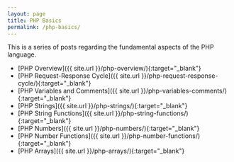 ```yaml
---
layout: page
title: PHP Basics
permalink: /php-basics/
---
```


This is a series of posts regarding the fundamental aspects of the PHP language.

+ [PHP Overview]({{ site.url }}/php-overview/){:target="_blank"}
+ [PHP Request-Response Cycle]({{ site.url }}/php-request-response-cycle/){:target="_blank"}
+ [PHP Variables and Comments]({{ site.url }}/php-variables-comments/){:target="_blank"}
+ [PHP Strings]({{ site.url }}/php-strings/){:target="_blank"}
+ [PHP String Functions]({{ site.url }}/php-string-functions/){:target="_blank"}
+ [PHP Numbers]({{ site.url }}/php-numbers/){:target="_blank"}
+ [PHP Number Functions]({{ site.url }}/php-number-functions/){:target="_blank"}
+ [PHP Arrays]({{ site.url }}/php-arrays/){:target="_blank"}
